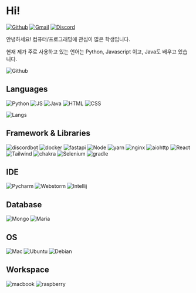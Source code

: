 # Hi!

[![Github](https://img.shields.io/badge/GitHub-100000?style=for-the-badge&logo=github&logoColor=white)](https://github.com/janu8ry)
[![Gmail](https://img.shields.io/badge/Gmail-D14836?style=for-the-badge&logo=gmail&logoColor=white)](mailto:janu8ry0108@gmail.com)
[![Discord](https://img.shields.io/badge/Discord-7289DA?style=for-the-badge&logo=discord&logoColor=white)](https://discord.com/users/610625541157945344)

안녕하세요! 컴퓨터/프로그래밍에 관심이 많은 학생입니다.

현재 제가 주로 사용하고 있는 언어는 Python, Javascript 이고, Java도 배우고 있습니다.

![Github](https://github-readme-stats.vercel.app/api?username=janu8ry&show_icons=true&theme=onedark)

## Languages
![Python](https://img.shields.io/badge/Python-3776AB?style=for-the-badge&logo=python&logoColor=white)
![JS](https://img.shields.io/badge/JavaScript-F7DF1E?style=for-the-badge&logo=javascript&logoColor=black)
![Java](https://img.shields.io/badge/Java-ED8B00?style=for-the-badge&logo=java&logoColor=white)
![HTML](https://img.shields.io/badge/HTML5-E34F26?style=for-the-badge&logo=html5&logoColor=white)
![CSS](https://img.shields.io/badge/CSS3-1572B6?style=for-the-badge&logo=css3&logoColor=white)   

![Langs](https://github-readme-stats.vercel.app/api/top-langs?username=janu8ry&show_icons=true&theme=onedark)


## Framework & Libraries
![discordbot](https://img.shields.io/badge/Discord.py-7289DA?style=for-the-badge&logo=discord&logoColor=white)
![docker](https://img.shields.io/badge/Docker-2CA5E0?style=for-the-badge&logo=docker&logoColor=white)
![fastapi](https://img.shields.io/badge/fastapi-109989?style=for-the-badge&logo=FASTAPI&logoColor=white)
![Node](https://img.shields.io/badge/Node.js-43853D?style=for-the-badge&logo=node.js&logoColor=white)
![yarn](https://img.shields.io/badge/Yarn-2C8EBB?style=for-the-badge&logo=yarn&logoColor=white)
![nginx](https://img.shields.io/badge/Nginx-009639?style=for-the-badge&logo=nginx&logoColor=white)
![aiohttp](https://img.shields.io/badge/aiohttp-F9A437?style=for-the-badge&logo=aiohttp&logoColor=white)
![React](https://img.shields.io/badge/React-20232A?style=for-the-badge&logo=react&logoColor=61DAFB)
![Tailwind](https://img.shields.io/badge/Tailwind_CSS-38B2AC?style=for-the-badge&logo=tailwind-css&logoColor=white)
![chakra](https://img.shields.io/badge/Chakra--UI-319795?style=for-the-badge&logo=chakra-ui&logoColor=white)
![Selenium](https://img.shields.io/badge/Selenium-43B02A?style=for-the-badge&logo=Selenium&logoColor=white)
![gradle](https://img.shields.io/badge/gradle-02303A?style=for-the-badge&logo=gradle&logoColor=white)

## IDE
![Pycharm](https://img.shields.io/badge/Pycharm-18d68c?style=for-the-badge&logo=pycharm&logoColor=white)
![Webstorm](https://img.shields.io/badge/Webstorm-05c1fd?style=for-the-badge&logo=webstorm&logoColor=white)
![Intellij](https://img.shields.io/badge/IntelliJ%20IDEA-fb2046.svg?style=for-the-badge&logo=intellij-idea&logoColor=white)


## Database
![Mongo](https://img.shields.io/badge/MongoDB-4EA94B?style=for-the-badge&logo=mongodb&logoColor=white)
![Maria](https://img.shields.io/badge/MariaDB-003545?style=for-the-badge&logo=mariadb&logoColor=white)

## OS
![Mac](https://img.shields.io/badge/macOS-999999?style=for-the-badge&logo=apple&logoColor=white)
![Ubuntu](https://img.shields.io/badge/Ubuntu-E95420?style=for-the-badge&logo=ubuntu&logoColor=white)
![Debian](https://img.shields.io/badge/Debian-A81D33?style=for-the-badge&logo=debian&logoColor=white)

## Workspace
![macbook](https://img.shields.io/badge/Apple-MacBook_2015-999999?style=for-the-badge&logo=apple&logoColor=white)
![raspberry](https://img.shields.io/badge/RASPBERRY%20PI-ubuntu_20.04-C51A4A.svg?style=for-the-badge&logo=raspberry%20pi&logoColor=white)

